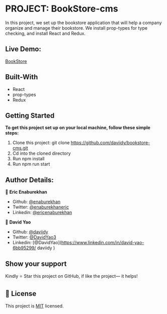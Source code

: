 # PROJECT: BookStore-cms
In this project, we set up the bookstore application that will help a company organize and manage their bookstore. We install prop-types for type checking, and install React and Redux.

 
 ## Live Demo:
[BookStore](https://enabuyao.herokuapp.com/)


## Built-With

- React
- prop-types
- Redux


## Getting Started

**To get this project set up on your local machine, follow these simple steps:**

1. Clone this project: git clone https://github.com/daviidy/bookstore-cms.git  
2. Cd into the cloned directory 
3. Run npm install
3. Run npm run start

## Author Details:

👤 **Eric Enaburekhan**

- Github: [@enaburekhan](https://github.com/enaburekhan)
- Twitter: [@enaburekhaneric](https://twitter.com/enaburekhaneric)
- Linkedin: [@ericenaburekhan](https://www.linkedin.com/in/eric-enaburekhan-801a28100/)

👤 **David Yao**

- Github: [@daviidy](https://github.com/daviidy )
- Twitter: [@DavidYao3](https://twitter.com/DavidYao3)
- Linkedin: [@DavidYao](https://www.linkedin.com/in/david-yao-6bb95299/ 
daviidy )

## Show your support

Kindly ⭐ Star this project on GitHub, if like the project— it helps!

## 📝 License

This project is [MIT](lic.url) licensed.   
